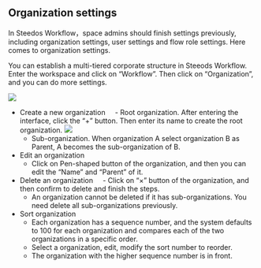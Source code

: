 ## Organization settings

In Steedos Workflow，space admins should finish settings previously, including organization settings, user settings and flow role settings. Here comes to organization settings.

You can establish a multi-tiered corporate structure in Steeods Workflow. Enter the workspace and click on “Workflow”. Then click on “Organization”, and you can do more settings.

![](/assets/us/workflow/orgnization1.png)
  - Create a new organization
      - Root organization. After entering the interface, click the “+” button. Then enter its name to create the root organization.
![](/assets/us/workflow/orgnization2.png)
      - Sub-organization. When organization A select organization B as Parent, A becomes the sub-organization of B.
  - Edit an organization
      - Click on Pen-shaped button of the organization, and then you can edit the “Name” and “Parent” of it.
  - Delete an organization 
      - Click on “×” button of the organization, and then confirm to delete and finish the steps.
      - An organization cannot be deleted if it has sub-organizations. You need delete all sub-organizations previously.
  - Sort organization
      - Each organization has a sequence number, and the system defaults to 100 for each organization and compares each of the two organizations in a specific order.
      - Select a organization, edit, modify the sort number to reorder.
      - The organization with the higher sequence number is in front. 

